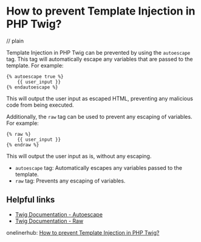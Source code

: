 # How to prevent Template Injection in PHP Twig?
// plain

Template Injection in PHP Twig can be prevented by using the `autoescape` tag. This tag will automatically escape any variables that are passed to the template. For example:

```
{% autoescape true %}
    {{ user_input }}
{% endautoescape %}
```

This will output the user input as escaped HTML, preventing any malicious code from being executed.

Additionally, the `raw` tag can be used to prevent any escaping of variables. For example:

```
{% raw %}
    {{ user_input }}
{% endraw %}
```

This will output the user input as is, without any escaping.

- `autoescape` tag: Automatically escapes any variables passed to the template.
- `raw` tag: Prevents any escaping of variables.

## Helpful links
- [Twig Documentation - Autoescape](https://twig.symfony.com/doc/2.x/tags/autoescape.html)
- [Twig Documentation - Raw](https://twig.symfony.com/doc/2.x/tags/raw.html)

onelinerhub: [How to prevent Template Injection in PHP Twig?](https://onelinerhub.com/twig/how-to-prevent-template-injection-in-php-twig-)